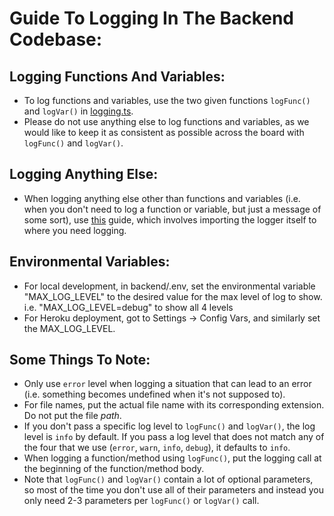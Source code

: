 # Guide To Logging In The Backend Codebase:

## Logging Functions And Variables:

- To log functions and variables, use the two given functions `logFunc()` and `logVar()` in [logging.ts](../../src/logging.ts).
- Please do not use anything else to log functions and variables, as we would like to keep it as consistent as possible across the board with `logFunc()` and `logVar()`.

## Logging Anything Else:

- When logging anything else other than functions and variables (i.e. when you don't need to log a function or variable, but just a message of some sort), use [this](./how_to_add_log.md) guide, which involves importing the logger itself to where you need logging.

## Environmental Variables:

- For local development, in backend/.env, set the environmental variable "MAX_LOG_LEVEL" to the desired value for the max level of log to show. i.e.
  "MAX_LOG_LEVEL=debug" to show all 4 levels
- For Heroku deployment, got to Settings -> Config Vars, and similarly set the MAX_LOG_LEVEL.

## Some Things To Note:

- Only use `error` level when logging a situation that can lead to an error (i.e. something becomes undefined when it's not supposed to).
- For file names, put the actual file name with its corresponding extension. Do not put the file _path_.
- If you don't pass a specific log level to `logFunc()` and `logVar()`, the log level is `info` by default. If you pass a log level that does not match any of the four that we use (`error`, `warn`, `info`, `debug`), it defaults to `info`.
- When logging a function/method using `logFunc()`, put the logging call at the beginning of the function/method body.
- Note that `logFunc()` and `logVar()` contain a lot of optional parameters, so most of the time you don't use all of their parameters and instead you only need 2-3 parameters per `logFunc()` or `logVar()` call.
